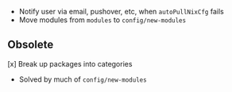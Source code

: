 

- Notify user via email, pushover, etc, when `autoPullNixCfg` fails
- Move modules from `modules` to `config/new-modules`

## Obsolete
[x] Break up packages into categories
  - Solved by much of `config/new-modules`
